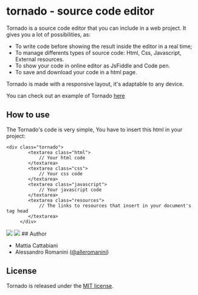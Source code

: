 # tornado - source code editor

Tornado is a source code editor that you can include in a web project. It gives you a lot of possibilities, as:

- To write code before showing the result inside the editor in a real time;
- To manage differents types of source code: Html, Css, Javascript, External resources.
- To show your code in online editor as JsFiddle and Code pen.
- To save and download your code in a html page.

Tornado is made with a responsive layout, it's adaptable to any device.

You can check out an example of Tornado [here](http://www.icoonies.website/Icoonies/BackgroundMode) 

## How to use

The Tornado's code is very simple, You have to insert this html in your project:

	<div class="tornado">
    		<textarea class="html">
        		// Your html code  
    		</textarea>
    		<textarea class="css">
        		// Your css code    
    		</textarea>            
    		<textarea class="javascript">
        		// Your javascript code   
    		</textarea>              
    		<textarea class="resources">
        		// The links to resources that insert in your document's tag head
    		</textarea>    
         </div>

<img src="http://www.icoonies.com/screen-tornado-1.jpg" />

<img src="http://www.icoonies.com/screen-tornado-2.jpg" />
## Author

- Mattia Cattabiani
- Alessandro Romanini ([@alleromanini](https://twitter.com/alleromanini))

## License
Tornado is released under the [MIT license](https://github.com/disapp/tornado/blob/master/LICENSE).
